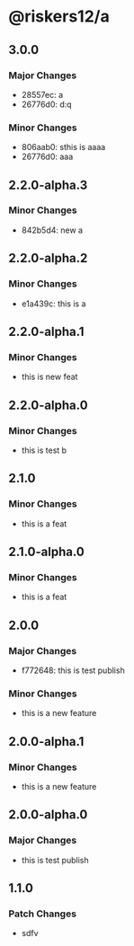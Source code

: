 # @riskers12/a

## 3.0.0

### Major Changes

- 28557ec: a
- 26776d0: d:q

### Minor Changes

- 806aab0: sthis is aaaa
- 26776d0: aaa

## 2.2.0-alpha.3

### Minor Changes

- 842b5d4: new a

## 2.2.0-alpha.2

### Minor Changes

- e1a439c: this is a

## 2.2.0-alpha.1

### Minor Changes

- this is new feat

## 2.2.0-alpha.0

### Minor Changes

- this is test b

## 2.1.0

### Minor Changes

- this is a feat

## 2.1.0-alpha.0

### Minor Changes

- this is a feat

## 2.0.0

### Major Changes

- f772648: this is test publish

### Minor Changes

- this is a new feature

## 2.0.0-alpha.1

### Minor Changes

- this is a new feature

## 2.0.0-alpha.0

### Major Changes

- this is test publish

## 1.1.0

### Patch Changes

- sdfv
